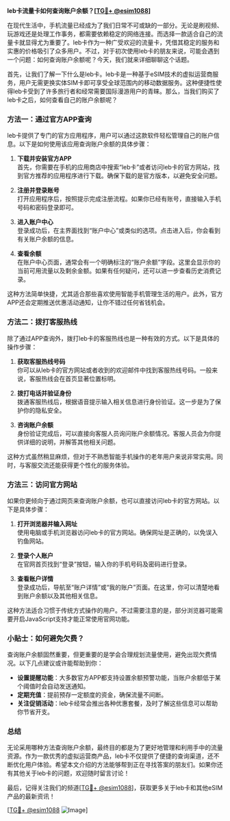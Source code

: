 **leb卡流量卡如何查询账户余额？[[TG💪+ @esim1088](https://t.me/s/esim1088)]**

在现代生活中，手机流量已经成为了我们日常不可或缺的一部分。无论是刷视频、玩游戏还是处理工作事务，都需要依赖稳定的网络连接。而选择一款适合自己的流量卡就显得尤为重要了。leb卡作为一种广受欢迎的流量卡，凭借其稳定的服务和实惠的价格吸引了众多用户。不过，对于初次使用leb卡的朋友来说，可能会遇到一个问题：如何查询账户余额呢？今天，我们就来详细聊聊这个话题。

首先，让我们了解一下什么是leb卡。leb卡是一种基于eSIM技术的虚拟运营商服务，用户无需更换实体SIM卡即可享受全球范围内的移动数据服务。这种便捷性使得leb卡受到了许多旅行者和经常需要国际漫游用户的青睐。那么，当我们购买了leb卡之后，如何查看自己的账户余额呢？

### 方法一：通过官方APP查询

leb卡提供了专门的官方应用程序，用户可以通过这款软件轻松管理自己的账户信息。以下是如何使用该应用查询账户余额的具体步骤：

1. **下载并安装官方APP**  
   首先，你需要在手机的应用商店中搜索“leb卡”或者访问leb卡的官方网站，找到官方推荐的应用程序进行下载。确保下载的是官方版本，以避免安全问题。

2. **注册并登录账号**  
   打开应用程序后，按照提示完成注册流程。如果你已经有账号，直接输入手机号码和密码登录即可。

3. **进入账户中心**  
   登录成功后，在主界面找到“账户中心”或类似的选项。点击进入后，你会看到有关账户余额的信息。

4. **查看余额**  
   在账户中心页面，通常会有一个明确标注的“账户余额”字段。这里会显示你的当前可用流量以及剩余金额。如果有任何疑问，还可以进一步查看历史消费记录。

这种方法简单快捷，尤其适合那些喜欢使用智能手机管理生活的用户。此外，官方APP还会定期推送优惠活动通知，让你不错过任何省钱机会。

### 方法二：拨打客服热线

除了通过APP查询外，拨打leb卡的客服热线也是一种有效的方式。以下是具体的操作步骤：

1. **获取客服热线号码**  
   你可以从leb卡的官方网站或者收到的欢迎邮件中找到客服热线号码。一般来说，客服热线会在首页显著位置标明。

2. **拨打电话并验证身份**  
   拨通客服热线后，根据语音提示输入相关信息进行身份验证。这一步是为了保护你的隐私安全。

3. **咨询账户余额**  
   身份验证完成后，可以直接向客服人员询问账户余额情况。客服人员会为你提供详细的说明，并解答其他相关问题。

这种方式虽然稍显麻烦，但对于不熟悉智能手机操作的老年用户来说非常实用。同时，与客服交流还能获得更个性化的服务体验。

### 方法三：访问官方网站

如果你更倾向于通过网页来查询账户余额，也可以直接访问leb卡的官方网站。以下是具体步骤：

1. **打开浏览器并输入网址**  
   使用电脑或手机浏览器访问leb卡的官方网站。确保网址是正确的，以免误入钓鱼网站。

2. **登录个人账户**  
   在官网首页找到“登录”按钮，输入你的手机号码及密码进行登录。

3. **查看账户详情**  
   登录成功后，导航至“账户详情”或“我的账户”页面。在这里，你可以清楚地看到账户余额以及其他相关信息。

这种方法适合习惯于传统方式操作的用户。不过需要注意的是，部分浏览器可能需要开启JavaScript支持才能正常使用官网功能。

### 小贴士：如何避免欠费？

查询账户余额固然重要，但更重要的是学会合理规划流量使用，避免出现欠费情况。以下几点建议或许能帮助到你：

- **设置提醒功能**：大多数官方APP都支持设置余额预警功能，当账户余额低于某个阈值时会自动发送通知。
- **定期充值**：提前预存一定额度的资金，确保流量不间断。
- **关注促销活动**：leb卡经常会推出各种优惠套餐，及时了解这些信息可以帮助你节省开支。

### 总结

无论采用哪种方法查询账户余额，最终目的都是为了更好地管理和利用手中的流量资源。作为一款优秀的虚拟运营商产品，leb卡不仅提供了便捷的查询渠道，还不断优化用户体验。希望本文介绍的方法能够帮到正在寻找答案的朋友们。如果你还有其他关于leb卡的问题，欢迎随时留言讨论！

最后，记得关注我们的频道[[TG💪+ @esim1088](https://t.me/s/esim1088)]，获取更多关于leb卡和其他eSIM产品的最新资讯！  

[[TG💪+ @esim1088](https://t.me/s/esim1088) ![Image](https://i.postimg.cc/4NQfJmqS/Snipaste-2025-05-13-00-14-12.png)]